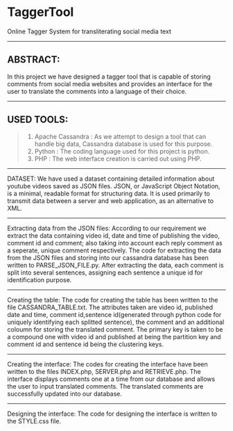 # TaggerTool


Online Tagger System for transliterating social media text
**********************************************************

## ABSTRACT:
In this project we have designed a tagger tool that is capable of storing comments from social media websites and provides an interface for the user to translate the comments into a language of their choice.
****************************************************************************************************************************************

## USED TOOLS:
>1. Apache  Cassandra	:	As we attempt to design a tool that can handle big data, Cassandra database is used for this purpose.
>2. Python	:	The coding language used for this project is python.
>3. PHP	:	The web interface creation is carried out using PHP.
****************************************************************************************************************************************

DATASET: 
We have used a dataset containing detailed information about youtube videos saved as JSON files.
JSON, or JavaScript Object Notation, is a minimal, readable format for structuring data. It is used primarily to transmit data between a server and web application, as an alternative to XML.
****************************************************************************************************************************************

Extracting data from the JSON files: 
According to our requirement we extract the data containing video id, date and time of publishing the video, comment id and comment; also taking into account each reply comment as a seperate, unique comment respectively. 
The code for extracting the data from the JSON files and storing into our cassandra database has been written to PARSE_JSON_FILE.py. After extracting the data, each comment is split into several sentences, assigning each sentence a unique id for identification purpose. 
****************************************************************************************************************************************

Creating the table:
The code for creating the table has been written to the file CASSANDRA_TABLE.txt. The attributes taken are video id, published date and time, comment id,sentence id(generated through python code for uniquely identifying each splitted sentence), the comment and an additional coloumn for storing the translated comment. The primary key is taken to be a compound one with video id and published at being the partition key and comment id and sentence id being the clustering keys.
****************************************************************************************************************************************

Creating the interface:
The codes for creating the interface have been written to the files INDEX.php, SERVER.php and RETRIEVE.php. The interface displays comments one at a time from our database and allows the user to input translated comments. The translated comments are successfully updated into our database.
****************************************************************************************************************************************
 
Designing the interface:
The code for designing the interface is written to the STYLE.css file.

